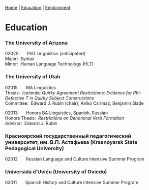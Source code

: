 [Home](alzupon.github.io) | [Education](alzupon.github.io/education) | [Employment](alzupon.github.io/employment)

# Education

### The University of Arizona

02020 &nbsp;&nbsp;&nbsp;&nbsp;&nbsp; PhD Linguistics (anticipated)  
Major:&nbsp;&nbsp;Syntax  
Minor:&nbsp;&nbsp;Human Language Technology (HLT)

### The University of Utah

02015 &nbsp;&nbsp;&nbsp;&nbsp;&nbsp; MA Linguistics  
Thesis:&nbsp;&nbsp;*Icelandic Quirky Agreement Restrictions:  Evidence for Phi-Defective T in Quirky Subject Constructions*  
Committee:&nbsp;&nbsp;Edward J. Rubin (chair), Aniko Csirmaz, Benjamin Slade

02013 &nbsp;&nbsp;&nbsp;&nbsp;&nbsp; Honors BA Linguistics, Spanish, Russian  
Honors Thesis:&nbsp;&nbsp;*Restrictions on Denominal Verb Formation*  
Advisor:&nbsp;&nbsp;Edward J. Rubin

### Красноярский государственный педагогический университет, им. В.П. Астафьева (Krasnoyarsk State Pedagogical University)

02012 &nbsp;&nbsp;&nbsp;&nbsp;&nbsp; Russian Language and Culture Intensive Summer Program

### Universidá d’Uviéu (University of Oviedo)

02011 &nbsp;&nbsp;&nbsp;&nbsp;&nbsp; Spanish History and Culture Intensive Summer Program
